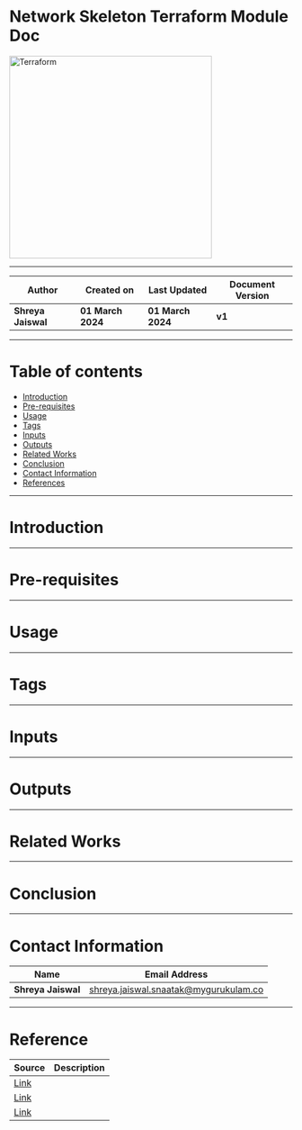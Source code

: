 # Network Skeleton Terraform Module Doc

<img width="360" length="100" alt="Terraform" src="https://github.com/CodeOps-Hub/Documentation/assets/156057205/f758ff94-b3ee-42ae-a42c-d0246d1c8b0f">

***

| **Author** | **Created on** | **Last Updated** | **Document Version** |
| ---------- | -------------- | ---------------- | -------------------- |
| **Shreya Jaiswal** | **01 March 2024** | **01 March 2024** | **v1** |

***

# Table of contents
* [Introduction](#Introduction)
* [Pre-requisites](#Pre-requisites)
* [Usage](#Usage)
* [Tags](#Tags)
* [Inputs](#Inputs)
* [Outputs](#Outputs)
* [Related Works](#Related-Works)
* [Conclusion](#Conclusion)
* [Contact Information](#Contact-Information)
* [References](#References)

***

# Introduction


***

# Pre-requisites

***

# Usage

***

# Tags

***

# Inputs

***

# Outputs

***

# Related Works

***

# Conclusion

***

# Contact Information

| **Name** | **Email Address** |
| -------- | ----------------- |
| **Shreya Jaiswal** | shreya.jaiswal.snaatak@mygurukulam.co |

***

# Reference

| **Source** | **Description** |
| ---------- | --------------- |
| [Link]() |  |
| [Link]() |  |
| [Link]() |  |
